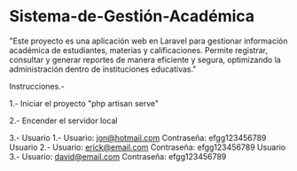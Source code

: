 # Sistema-de-Gestión-Académica
"Este proyecto es una aplicación web en Laravel para gestionar información académica de estudiantes, materias y calificaciones. Permite registrar, consultar y generar reportes de manera eficiente y segura, optimizando la administración dentro de instituciones educativas."

Instrucciones.-

1.- Iniciar el proyecto "php artisan serve"

2.- Encender el servidor local

3.- Usuario 1.- Usuario: jon@hotmail.com Contraseña: efgg123456789
    Usuario 2.- Usuario: erick@email.com Contraseña: efgg123456789
    Usuario 3.- Usuario: david@email.com Contraseña: efgg123456789
